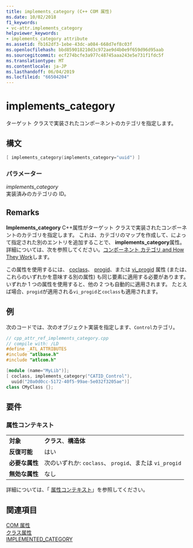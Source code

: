 ```yaml
---
title: implements_category (C++ COM 属性)
ms.date: 10/02/2018
f1_keywords:
- vc-attr.implements_category
helpviewer_keywords:
- implements_category attribute
ms.assetid: fb162df3-1ebe-43dc-a084-668d7ef8c03f
ms.openlocfilehash: bbd859018210d3c972ae9d4b0e9f659d96d95aab
ms.sourcegitcommit: ecf274bcfe3a977c48745aaa243e5e731f1fdc5f
ms.translationtype: MT
ms.contentlocale: ja-JP
ms.lasthandoff: 06/04/2019
ms.locfileid: "66504204"
---
```

# <a name="implementscategory"></a>implements_category

ターゲット クラスで実装されたコンポーネントのカテゴリを指定します。

## <a name="syntax"></a>構文

```cpp
[ implements_category(implements_category="uuid") ]
```

### <a name="parameters"></a>パラメーター

*implements_category*<br/>
実装済みのカテゴリの ID。

## <a name="remarks"></a>Remarks

**Implements_category** C++属性がターゲット クラスで実装されたコンポーネントのカテゴリを指定します。 これは、カテゴリのマップを作成して、によって指定された別のエントリを追加することで、 **implements_category**属性。 詳細については、次を参照してください。[コンポーネント カテゴリ and How They Work](/windows/desktop/com/component-categories-and-how-they-work)します。

この属性を使用するには、 [coclass](coclass.md)、 [progid](progid.md)、または [vi_progid](vi-progid.md) 属性 (または、これらのいずれかを意味する別の属性) も同じ要素に適用する必要があります。 いずれか 1 つの属性を使用すると、他の 2 つも自動的に適用されます。 たとえば場合、`progid`が適用される`vi_progid`と`coclass`も適用されます。

## <a name="example"></a>例

次のコードでは、次のオブジェクト実装を指定します、`Control`カテゴリ。

```cpp
// cpp_attr_ref_implements_category.cpp
// compile with: /LD
#define _ATL_ATTRIBUTES
#include "atlbase.h"
#include "atlcom.h"

[module (name="MyLib")];
[ coclass, implements_category("CATID_Control"),
  uuid("20a0d0cc-5172-40f5-99ae-5e032f3205ae")]
class CMyClass {};
```

## <a name="requirements"></a>要件

### <a name="attribute-context"></a>属性コンテキスト

|||
|-|-|
|**対象**|**クラス**、**構造体**|
|**反復可能**|はい|
|**必要な属性**|次のいずれか: `coclass`、 `progid`、または `vi_progid`|
|**無効な属性**|なし|

詳細については、「 [属性コンテキスト](cpp-attributes-com-net.md#contexts)」を参照してください。

## <a name="see-also"></a>関連項目

[COM 属性](com-attributes.md)<br/>
[クラス属性](class-attributes.md)<br/>
[IMPLEMENTED_CATEGORY](../../atl/reference/category-macros.md#implemented_category)